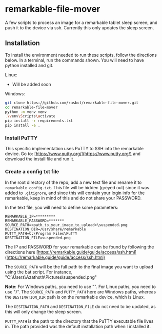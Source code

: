 # remarkable-file-mover

A few scripts to process an image for a remarkable tablet sleep screen, and push it to the device via ssh. Currently this only updates the sleep screen.

## Installation

To install the environment needed to run these scripts, follow the directions below. In a terminal, run the commands shown. You will need to have python installed and git.

Linux:
- Will be added soon

Windows:
```bash
git clone https://github.com/rasbot/remarkable-file-mover.git
cd remarkable-file-mover
python -m venv venv
.\venv\Scripts\activate
pip install -r requirements.txt
pip install -e .
```

### Install PuTTY

This specific implementation uses PuTTY to SSH into the remarkable device. Go to: [https://www.putty.org/](https://www.putty.org/) and download the install file and run it.

### Create a config txt file

In the root directory of the repo, add a new text file and rename it to `remarkable_config.txt`. This file will be hidden (greyed out) since it was added to `.gitignore`, and since this will contain your login info for the remarkable, keep in mind of this and do not share your PASSWORD.

In the text file, you will need to define some parameters:
```
REMARKABLE_IP=*********
REMARKABLE_PASSWORD=*******
SOURCE_PATH=<path_to_your_image_to_upload>\suspended.png
DESTINATION_DIR=/usr/share/remarkable
PUTTY_PATH=C:\Program Files\PuTTY
DESTINATION_FILE=suspended.png
```
The IP and PASSWORD for your remarkable can be found by following the directions here [https://remarkable.guide/guide/access/ssh.html](https://remarkable.guide/guide/access/ssh.html)

The `SOURCE_PATH` will be the full path to the final image you want to upload using the bat script. For instance, "C:\Users\Azathoth\Pictures\suspended.png"

__Note:__ For Windows paths, you need to use "\". For Linux paths, you need to use "/". The `SOURCE_PATH` and `PUTTY_PATH` here are Windows paths, whereas the `DESTINATION_DIR` path is on the remarkable device, which is Linux.

The `DESTINATION_PATH` and `DESTINATION_FILE` do not need to be updated, as this will only change the sleep screen.

`PUTTY_PATH` is the path to the directory that the PuTTY executable file lives in. The path provided was the default installation path when I installed it.